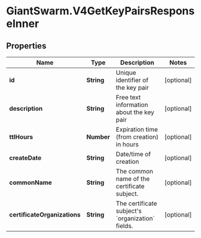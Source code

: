 # GiantSwarm.V4GetKeyPairsResponseInner

## Properties
Name | Type | Description | Notes
------------ | ------------- | ------------- | -------------
**id** | **String** | Unique identifier of the key pair | [optional] 
**description** | **String** | Free text information about the key pair | [optional] 
**ttlHours** | **Number** | Expiration time (from creation) in hours | [optional] 
**createDate** | **String** | Date/time of creation | [optional] 
**commonName** | **String** | The common name of the certificate subject. | [optional] 
**certificateOrganizations** | **String** | The certificate subject&#39;s &#x60;organization&#x60; fields. | [optional] 



